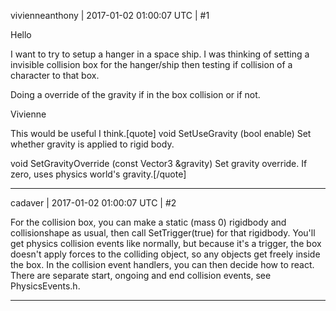 vivienneanthony | 2017-01-02 01:00:07 UTC | #1

Hello

I want to try to setup a hanger in a space ship. I was thinking of setting a invisible collision box for the hanger/ship then testing if collision of a character to that box.

Doing a override of the gravity if in the box collision or if not.

Vivienne


This would be useful I think.[quote]
void 	SetUseGravity (bool enable)
 	Set whether gravity is applied to rigid body.
 
void 	SetGravityOverride (const Vector3 &gravity)
 	Set gravity override. If zero, uses physics world's gravity.[/quote]

-------------------------

cadaver | 2017-01-02 01:00:07 UTC | #2

For the collision box, you can make a static (mass 0) rigidbody and collisionshape as usual, then call SetTrigger(true) for that rigidbody. You'll get physics collision events like normally, but because it's a trigger, the box doesn't apply forces to the colliding object, so any objects get freely inside the box. In the collision event handlers, you can then decide how to react. There are separate start, ongoing and end collision events, see PhysicsEvents.h.

-------------------------

